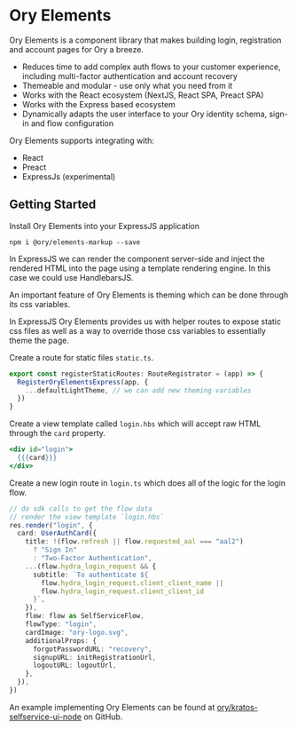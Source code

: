 # Ory Elements

Ory Elements is a component library that makes building login, registration and
account pages for Ory a breeze.

- Reduces time to add complex auth flows to your customer experience, including
  multi-factor authentication and account recovery
- Themeable and modular - use only what you need from it
- Works with the React ecosystem (NextJS, React SPA, Preact SPA)
- Works with the Express based ecosystem
- Dynamically adapts the user interface to your Ory identity schema, sign-in and
  flow configuration

Ory Elements supports integrating with:

- React
- Preact
- ExpressJs (experimental)

## Getting Started

Install Ory Elements into your ExpressJS application

```shell
npm i @ory/elements-markup --save
```

In ExpressJS we can render the component server-side and inject the rendered
HTML into the page using a template rendering engine. In this case we could use
HandlebarsJS.

An important feature of Ory Elements is theming which can be done through its
css variables.

In ExpressJS Ory Elements provides us with helper routes to expose static css
files as well as a way to override those css variables to essentially theme the
page.

Create a route for static files `static.ts`.

```ts
export const registerStaticRoutes: RouteRegistrator = (app) => {
  RegisterOryElementsExpress(app, {
    ...defaultLightTheme, // we can add new theming variables
  })
}
```

Create a view template called `login.hbs` which will accept raw HTML through the
`card` property.

```hbs
<div id="login">
  {{{card}}}
</div>
```

Create a new login route in `login.ts` which does all of the logic for the login
flow.

```ts
// do sdk calls to get the flow data
// render the view template `login.hbs`
res.render("login", {
  card: UserAuthCard({
    title: !(flow.refresh || flow.requested_aal === "aal2")
      ? "Sign In"
      : "Two-Factor Authentication",
    ...(flow.hydra_login_request && {
      subtitle: `To authenticate ${
        flow.hydra_login_request.client_client_name ||
        flow.hydra_login_request.client_client_id
      }`,
    }),
    flow: flow as SelfServiceFlow,
    flowType: "login",
    cardImage: "ory-logo.svg",
    additionalProps: {
      forgotPasswordURL: "recovery",
      signupURL: initRegistrationUrl,
      logoutURL: logoutUrl,
    },
  }),
})
```

An example implementing Ory Elements can be found at
[ory/kratos-selfservice-ui-node](https://github.com/ory/kratos-selfservice-ui-node/)
on GitHub.
